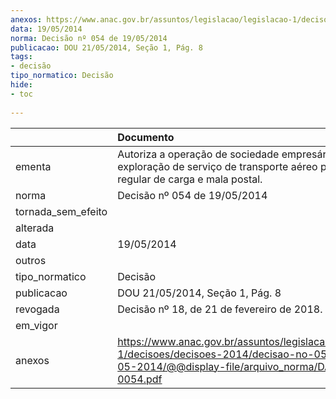 ```yaml
---
anexos: https://www.anac.gov.br/assuntos/legislacao/legislacao-1/decisoes/decisoes-2014/decisao-no-054-de-19-05-2014/@@display-file/arquivo_norma/DA2014-0054.pdf
data: 19/05/2014
norma: Decisão nº 054 de 19/05/2014
publicacao: DOU 21/05/2014, Seção 1, Pág. 8
tags:
- decisão
tipo_normatico: Decisão
hide: 
- toc 
 
---
```


|                    | Documento                                                                                                                                                 |
|:-------------------|:----------------------------------------------------------------------------------------------------------------------------------------------------------|
| ementa             | Autoriza a operação de sociedade empresária para exploração de serviço de transporte aéreo público não-regular de carga e mala postal.                    |
| norma              | Decisão nº 054 de 19/05/2014                                                                                                                              |
| tornada_sem_efeito |                                                                                                                                                           |
| alterada           |                                                                                                                                                           |
| data               | 19/05/2014                                                                                                                                                |
| outros             |                                                                                                                                                           |
| tipo_normatico     | Decisão                                                                                                                                                   |
| publicacao         | DOU 21/05/2014, Seção 1, Pág. 8                                                                                                                           |
| revogada           | Decisão nº 18, de 21 de fevereiro de 2018.                                                                                                                |
| em_vigor           |                                                                                                                                                           |
| anexos             | https://www.anac.gov.br/assuntos/legislacao/legislacao-1/decisoes/decisoes-2014/decisao-no-054-de-19-05-2014/@@display-file/arquivo_norma/DA2014-0054.pdf |